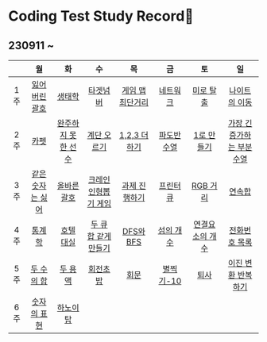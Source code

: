# Coding Test Study Record📖
## 230911 ~
| |월|화|수|목|금|토|일 |
|:-:|:-:|:-:|:-:|:-:|:-:|:-:|:-:|
|1주|[잃어버린 괄호](./contents/1week-1.md) | [생태학](./contents/1week-2.md) | [타겟넘버](./contents/1week-3.md) | [게임 맵 최단거리](./contents/1week-4.md) | [네트워크](./contents/1week-5.md) | [미로 탈출](./contents/1week-6.md) | [나이트의 이동](./contents/1week-7.md)
|2주| [카펫](./contents/2week-1.md) |[완주하지 못한 선수](./contents/2week-2.md) | [계단 오르기](./contents/2week-3.md) |[1,2,3 더하기](./contents/2week-4.md) |[파도반 수열](./contents/2week-5.md) | [1로 만들기](./contents/2week-6.md) | [가장 긴 증가하는 부분 수열](./contents/2week-7.md) 
|3주|[같은 숫자는 싫어](./contents/3week-1.md) | [올바른 괄호](./contents/3week-2.md) | [크레인 인형뽑기 게임](./contents/3week-3.md)|[과제 진행하기](./contents/3week-4.md) | [프린터 큐](./contents/3week-5.md)|[RGB 거리](./contents/3week-6.md) | [연속합](./contents/3week-7.md)
|4주| [통계학](./contents/4week-1.md) | [호텔 대실](./contents/4week-2.md) | [두 큐 합 같게 만들기](./contents/4week-3.md) | [DFS와 BFS](./contents/4week-4.md) |[섬의 개수](./contents/4week-5.md) | [연결요소의 개수](./contents/4week-6.md) | [전화번호 목록](./contents/4week-7.md) | 
5주 |[두 수의 합](./contents/5week-1.md) |[두 용액](./contents/5week-2.md) |[회전초밥](./contents/5week-3.md) |[회문](./contents/5week-4.md)|[별찍기-10](./contents/5week-5.md)|[퇴사](./contents/5week-6.md)|[이진 변환 반복하기](./contents/5week-7.md) |
6주 | [숫자의 표현](./contents/6week-1.md) | [하노이탑](./contents/6week-2.md)
